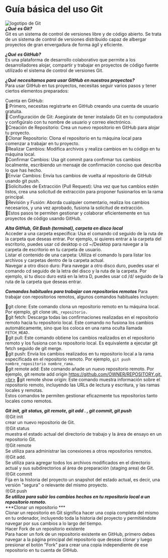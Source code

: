 # Guía básica del uso Git
![logotipo de Git](https://imgs.search.brave.com/R-cvEl8_gLFrgtnUfcTIwCcKWVaZuLAETrS_fgpuQ-g/rs:fit:860:0:0:0/g:ce/aHR0cHM6Ly9pbWFn/ZXMuaWNvbi1pY29u/cy5jb20vMjQxNS9Q/TkcvOTYvZ2l0X3Bs/YWluX3dvcmRtYXJr/X2xvZ29faWNvbl8x/NDY1MDgucG5n)<br>
***¿Qué es Git?***<br>
Git es un sistema de control de versiones libre y de código abierto. Se trata de un sistema de control de versiones distribuido capaz de albergar proyectos de gran envergadura de forma ágil y eficiente.

***¿Qué es GitHub?***<br>
Es una plataforma de desarrollo colaborativo que permite a los desarrolladores alojar, compartir y trabajar en proyectos de código fuente utilizado el sistema de control de versiones Git.

***¿Qué necesitamos para usar GitHub en nuestros proyectos?***<br>
Para usar GitHub en tus proyectos, necesitas seguir varios pasos y tener ciertos elementos preparados:

Cuenta en GitHub: <br>
🥇:Primero, necesitas registrarte en GitHub creando una cuenta de usuario gratuita.<br>
🥇:Configuración de Git: Asegúrate de tener instalado Git en tu computadora y configúralo con tu nombre de usuario y correo electrónico.<br>
🥇Creación de Repositorio: Crea un nuevo repositorio en GitHub para alojar tu proyecto.<br>
🥇Clonar Repositorio: Clona el repositorio en tu máquina local para comenzar a trabajar en tu proyecto.<br>
🥇Realizar Cambios: Modifica archivos y realiza cambios en tu código en tu máquina local.<br>
🥇Confirmar Cambios: Usa git commit para confirmar tus cambios localmente, escribiendo un mensaje de confirmación conciso que describa lo que has hecho.<br>
🥇Enviar Cambios: Envía tus cambios de vuelta al repositorio de GitHub usando git push.<br>
🥇Solicitudes de Extracción (Pull Request): Una vez que tus cambios estén listos, crea una solicitud de extracción para proponer fusionarlos en la rama principal.<br>
🥇Revisión y Fusión: Aborda cualquier comentario, realiza los cambios necesarios, y una vez aprobado, fusiona la solicitud de extracción.<br>
🥇Estos pasos te permiten gestionar y colaborar eficientemente en tus proyectos de código usando GitHub.<br>

 ***Alta GitHub, Git Bash (terminal), carpeta en disco local*** <br> 
Acceder a una carpeta específica: Usa el comando cd seguido de la ruta de la carpeta que deseas entrar. Por ejemplo, si quieres entrar a la carpeta del escritorio, puedes usar cd desktop o cd ~/Desktop para navegar a la carpeta de escritorio en tu carpeta de usuario.<br>
Listar el contenido de una carpeta: Utiliza el comando ls para listar los archivos y carpetas dentro de la carpeta actual.<br>
Navegar a otro disco duro: Para navegar a otro disco duro, puedes usar el comando cd seguido de la letra del disco y la ruta de la carpeta. Por ejemplo, si tu disco duro está en la letra D, puedes usar cd /d/ seguido de la ruta de la carpeta que deseas entrar.<br>

***Comandos habituales para trabajar con repositorios remotos***
Para trabajar con repositorios remotos, algunos comandos habituales incluyen:

🥈git clone: Este comando clona un repositorio remoto en tu máquina local. Por ejemplo, git clone ```URL_repositorio.``` <br>
🥈git fetch: Descarga todas las confirmaciones realizadas en el repositorio remoto hacia tu repositorio local. Este comando no fusiona los cambios automáticamente, sino que los coloca en una rama oculta llamada ```FETCH_HEAD.``` <br>
🥈git pull: Este comando obtiene los cambios realizados en el repositorio remoto y los fusiona con tu repositorio local. Es equivalente a ejecutar git fetch seguido de git merge. <br>
🥈git push: Envía los cambios realizados en tu repositorio local a la rama especificada en el repositorio remoto. Por ejemplo, ```git push nombre_repositorio nombre_rama.```<br>
🥈git remote add: Este comando añade un nuevo repositorio remoto. Por ejemplo, git remote add origin https://github.com/OWNER/REPOSITORY.git.<br>
🥈git remote show origin: Este comando muestra información sobre el repositorio remoto, incluyendo las URLs de lectura y escritura, y las ramas locales y remotas.<br>
Estos comandos te permiten gestionar eficazmente tus repositorios tanto locales como remotos.

***Git init, git status,  git remote, git add . , git commit, git push***  <br>
🉑Git init <br>
crear un nuevo repositorio de Git.  <br>
🉑Git status  <br>
muestra el estado actual del directorio de trabajo y la área de ensayo en un repositorio Git.  <br>
🉑Git remote  <br>
 Se utiliza para administrar las conexiones a otros repositorios remotos. <br>
🉑Git add. <br>
 Se utiliza para agregar todos los archivos modificados en el directorio actual y sus subdirectorios al área de preparación (staging area) de Git.  <br>
🉑Git commit <br>
Fija en la historia del proyecto un snapshot del estado actual, es decir, una versión "segura" o relevante del mismo proyecto. <br>
🉑Git push  <br>
 ***Se utiliza para subir los cambios hechos en tu repositorio local a un repositorio remoto.*** <br>
***Clonar un repositorio *** <br>
Clonar un repositorio en Git significa hacer una copia completa del mismo en tu ordenador, incluyendo toda la historia del proyecto y permitiéndote navegar por sus cambios a lo largo del tiempo. <br>
Hacer Fork de un repositorio existente <br>
Para hacer un fork de un repositorio existente en GitHub, primero debes navegar a la página principal del repositorio que deseas clonar y luego presionar el botón "Fork" para crear una copia independiente de ese repositorio en tu cuenta de GitHub. <br>

